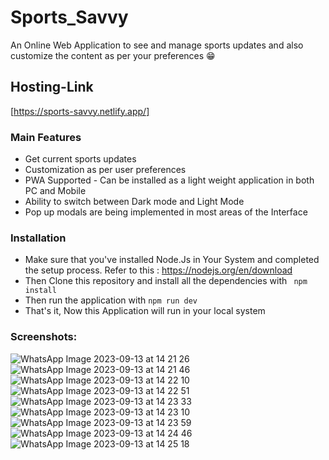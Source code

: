 # Sports_Savvy
An Online Web Application to see and manage sports updates and also customize the content as per your preferences 😁
## Hosting-Link
[https://sports-savvy.netlify.app/]
### Main Features
- Get current sports updates
- Customization as per user preferences
- PWA Supported - Can be installed as a light weight application in both PC and Mobile
- Ability to switch between Dark mode and Light Mode
- Pop up modals are being implemented in most areas of the Interface
### Installation
- Make sure that you've installed  Node.Js in Your System and completed the setup process. Refer to this : https://nodejs.org/en/download
- Then Clone this repository and install all the dependencies with 
` npm install`
- Then run the application with `npm run dev`
- That's it, Now this Application will run in your local system
### Screenshots:
![WhatsApp Image 2023-09-13 at 14 21 26](https://github.com/nithish1018/Sports-Prime/assets/63570499/7edeb279-57a6-4214-b281-69032a5af2da)
![WhatsApp Image 2023-09-13 at 14 21 46](https://github.com/nithish1018/Sports-Prime/assets/63570499/54aa1bac-75bb-44b1-96e6-67031cdccacc)
![WhatsApp Image 2023-09-13 at 14 22 10](https://github.com/nithish1018/Sports-Prime/assets/63570499/adc1c052-c781-4a07-bb91-437803af4e3f)
![WhatsApp Image 2023-09-13 at 14 22 51](https://github.com/nithish1018/Sports-Prime/assets/63570499/57db2a6f-0f19-4729-9cfe-0affdea27861)
![WhatsApp Image 2023-09-13 at 14 23 33](https://github.com/nithish1018/Sports-Prime/assets/63570499/b93308bb-1256-42c4-b098-dcf31a7e262f)
![WhatsApp Image 2023-09-13 at 14 23 10](https://github.com/nithish1018/Sports-Prime/assets/63570499/70efdc31-fc02-4afa-9140-9fc872451757)
![WhatsApp Image 2023-09-13 at 14 23 59](https://github.com/nithish1018/Sports-Prime/assets/63570499/98ac88cb-6c7a-4432-b7ac-e3c2d5c1b075)
![WhatsApp Image 2023-09-13 at 14 24 46](https://github.com/nithish1018/Sports-Prime/assets/63570499/76bf90cd-3f30-448e-a7c6-4b1fbc3460b6)
![WhatsApp Image 2023-09-13 at 14 25 18](https://github.com/nithish1018/Sports-Prime/assets/63570499/0a63976a-9ddb-4f89-890a-6188d475f4fc)







